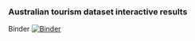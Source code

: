 ### Australian tourism dataset interactive results
Binder 
[![Binder](https://mybinder.org/badge_logo.svg)](https://mybinder.org/v2/gh/mahsaashouri/AUS-Binder/main?urlpath=rstudio)
